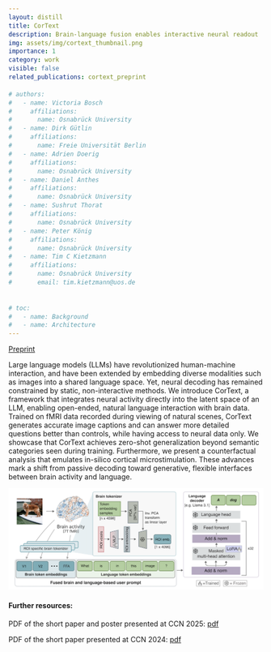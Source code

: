 ```yaml
---
layout: distill
title: CorText
description: Brain-language fusion enables interactive neural readout
img: assets/img/cortext_thumbnail.png
importance: 1
category: work
visible: false
related_publications: cortext_preprint

# authors:
#   - name: Victoria Bosch
#     affiliations:
#       name: Osnabrück University
#   - name: Dirk Gütlin
#     affiliations:
#       name: Freie Universität Berlin
#   - name: Adrien Doerig
#     affiliations:
#       name: Osnabrück University
#   - name: Daniel Anthes
#     affiliations:
#       name: Osnabrück University
#   - name: Sushrut Thorat
#     affiliations:
#       name: Osnabrück University
#   - name: Peter König
#     affiliations:
#       name: Osnabrück University
#   - name: Tim C Kietzmann
#     affiliations:
#       name: Osnabrück University
#       email: tim.kietzmann@uos.de


# toc:
#   - name: Background
#   - name: Architecture
---
```

[Preprint](https://arxiv.org/pdf/2509.23941)

Large language models (LLMs) have revolutionized human-machine interaction, and have been extended by embedding diverse modalities such as images into a shared language space. Yet, neural decoding has remained constrained by static, non-interactive methods. We introduce CorText, a framework that integrates neural activity directly into the latent space of an LLM, enabling open-ended, natural language interaction with brain data. Trained on fMRI data recorded during viewing of natural scenes, CorText generates accurate image captions
and can answer more detailed questions better than controls, while having access to neural data only. We showcase that CorText achieves zero-shot generalization beyond semantic categories seen during training. Furthermore, we present a counterfactual analysis that emulates in-silico cortical microstimulation. These advances mark a shift from passive decoding toward generative, flexible interfaces between brain activity and language.

<div align="center">
<img src="/assets/img/cortext_architecture.png" alt="CorText Architecture" style="width: 600px; max-width: 100%; height: auto;">
</div>


#### Further resources:

PDF of the short paper and poster presented at CCN 2025: [pdf](/assets/pdf/CorText_QA_CCN2025.pdf)

PDF of the short paper presented at CCN 2024: [pdf](/assets/pdf/Cortext_Bosch_CCN2024.pdf)
